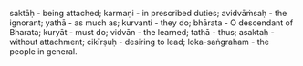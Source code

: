 saktāḥ - being attached; karmaṇi - in prescribed duties; avidvāṁsaḥ - the ignorant; yathā - as much as; kurvanti - they do; bhārata - O descendant of Bharata; kuryāt - must do; vidvān - the learned; tathā - thus; asaktaḥ - without attachment; cikīrṣuḥ - desiring to lead; loka-saṅgraham - the people in general.